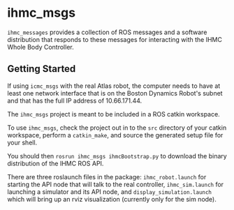 # ihmc_msgs

`ihmc_messages` provides a collection of ROS messages and a software distribution that responds to these messages for interacting with the IHMC Whole Body Controller.

## Getting Started

If using `icmc_msgs` with the real Atlas robot, the computer needs to have at least one network interface that is on the Boston Dynamics Robot's subnet and that has the full IP address of 10.66.171.44.

The `ihmc_msgs` project is meant to be included in a ROS catkin workspace. 

To use `ihmc_msgs`, check the project out in to the `src` directory of your catkin workspace, perform a `catkin_make`, and source the generated setup file for your shell.

You should then `rosrun ihmc_msgs ihmcBootstrap.py` to download the binary distribution of the IHMC ROS API.

There are three roslaunch files in the package: `ihmc_robot.launch` for starting the API node that will talk to the real controller, `ihmc_sim.launch` for launching a simulator and its API node, and `display_simulation.launch` which will bring up an rviz visualization (currently only for the sim node).